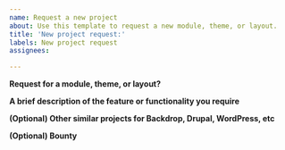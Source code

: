 ```yaml
---
name: Request a new project
about: Use this template to request a new module, theme, or layout.
title: 'New project request:'
labels: New project request
assignees:

---
```


**Request for a module, theme, or layout?**
<!-- example: Module -->

**A brief description of the feature or functionality you require**
<!-- example: See https://github.com/backdrop-ops/contrib/issues/223 -->

**(Optional) Other similar projects for Backdrop, Drupal, WordPress, etc**


**(Optional) Bounty**
<!-- If you have some budget to fund this project, even if it may not reflect
  the value of the work to be done, please note it here. It is very possible
  someone will be interested in doing the work. -->

